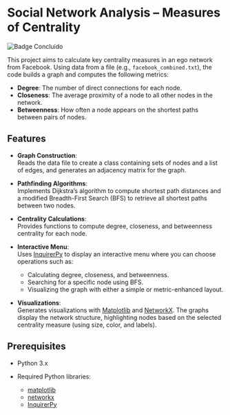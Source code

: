 # Social Network Analysis – Measures of Centrality

![Badge Concluído](https://img.shields.io/badge/status-completed-green)

This project aims to calculate key centrality measures in an ego network from Facebook. Using data from a file (e.g., `facebook_combined.txt`), the code builds a graph and computes the following metrics:

- **Degree**: The number of direct connections for each node.
- **Closeness**: The average proximity of a node to all other nodes in the network.
- **Betweenness**: How often a node appears on the shortest paths between pairs of nodes.

## Features

- **Graph Construction**:  
  Reads the data file to create a class containing sets of nodes and a list of edges, and generates an adjacency matrix for the graph.

- **Pathfinding Algorithms**:  
  Implements Dijkstra’s algorithm to compute shortest path distances and a modified Breadth-First Search (BFS) to retrieve all shortest paths between two nodes.

- **Centrality Calculations**:  
  Provides functions to compute degree, closeness, and betweenness centrality for each node.

- **Interactive Menu**:  
  Uses [InquirerPy](https://github.com/kazhala/InquirerPy) to display an interactive menu where you can choose operations such as:
  - Calculating degree, closeness, and betweenness.
  - Searching for a specific node using BFS.
  - Visualizing the graph with either a simple or metric-enhanced layout.

- **Visualizations**:  
  Generates visualizations with [Matplotlib](https://matplotlib.org/) and [NetworkX](https://networkx.org/). The graphs display the network structure, highlighting nodes based on the selected centrality measure (using size, color, and labels).

## Prerequisites

- Python 3.x

- Required Python libraries:
  - [matplotlib](https://matplotlib.org/)
  - [networkx](https://networkx.org/)
  - [InquirerPy](https://github.com/kazhala/InquirerPy)



